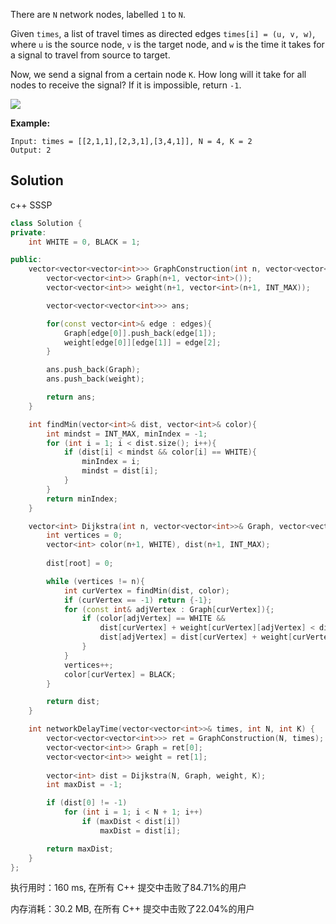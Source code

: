 There are `N` network nodes, labelled `1` to `N`.

Given `times`, a list of travel times as directed edges `times[i] = (u, v, w)`, where `u` is the source node, `v` is the target node, and `w` is the time it takes for a signal to travel from source to target.

Now, we send a signal from a certain node `K`. How long will it take for all nodes to receive the signal? If it is impossible, return `-1`.

 

![](https://assets.leetcode.com/uploads/2019/05/23/931_example_1.png)

**Example:**

```
Input: times = [[2,1,1],[2,3,1],[3,4,1]], N = 4, K = 2
Output: 2
```

## Solution

c++  SSSP


```c++
class Solution {
private:
    int WHITE = 0, BLACK = 1;

public:
    vector<vector<vector<int>>> GraphConstruction(int n, vector<vector<int>>& edges){
        vector<vector<int>> Graph(n+1, vector<int>());
        vector<vector<int>> weight(n+1, vector<int>(n+1, INT_MAX));

        vector<vector<vector<int>>> ans;

        for(const vector<int>& edge : edges){
            Graph[edge[0]].push_back(edge[1]);
            weight[edge[0]][edge[1]] = edge[2];
        }

        ans.push_back(Graph);
        ans.push_back(weight);

        return ans;
    }

    int findMin(vector<int>& dist, vector<int>& color){
        int mindst = INT_MAX, minIndex = -1;
        for (int i = 1; i < dist.size(); i++){
            if (dist[i] < mindst && color[i] == WHITE){
                minIndex = i;
                mindst = dist[i];
            }
        }
        return minIndex;
    }

    vector<int> Dijkstra(int n, vector<vector<int>>& Graph, vector<vector<int>>& weight, int root) {
        int vertices = 0;
        vector<int> color(n+1, WHITE), dist(n+1, INT_MAX);
        
        dist[root] = 0;

        while (vertices != n){
            int curVertex = findMin(dist, color);
            if (curVertex == -1) return {-1};
            for (const int& adjVertex : Graph[curVertex]){;
                if (color[adjVertex] == WHITE &&
                    dist[curVertex] + weight[curVertex][adjVertex] < dist[adjVertex]){
                    dist[adjVertex] = dist[curVertex] + weight[curVertex][adjVertex];
                }
            }
            vertices++;
            color[curVertex] = BLACK;
        }

        return dist;
    }

    int networkDelayTime(vector<vector<int>>& times, int N, int K) {
        vector<vector<vector<int>>> ret = GraphConstruction(N, times);
        vector<vector<int>> Graph = ret[0];
        vector<vector<int>> weight = ret[1];
        
        vector<int> dist = Dijkstra(N, Graph, weight, K);
		int maxDist = -1;

        if (dist[0] != -1)
            for (int i = 1; i < N + 1; i++)
                if (maxDist < dist[i])
                    maxDist = dist[i];

        return maxDist;
    }
};
```

执行用时：160 ms, 在所有 C++ 提交中击败了84.71%的用户

内存消耗：30.2 MB, 在所有 C++ 提交中击败了22.04%的用户